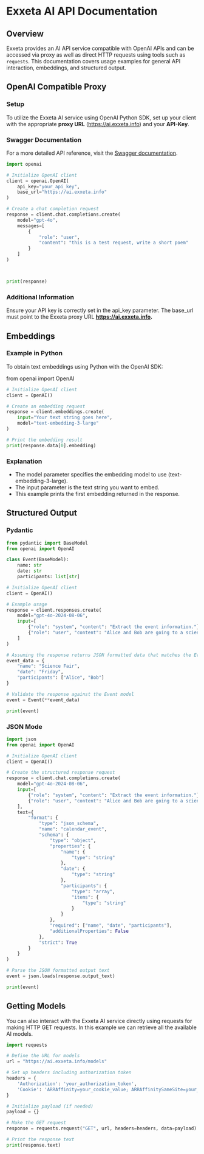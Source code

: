 # Exxeta AI API Documentation



## Overview
Exxeta provides an AI API service compatible with OpenAI APIs and can be accessed via proxy as well as direct HTTP requests using tools such as `requests`. This documentation covers usage examples for general API interaction, embeddings, and structured output.


## OpenAI Compatible Proxy

### Setup

To utilize the Exxeta AI service using OpenAI Python SDK, set up your client with the appropriate **proxy URL** (https://ai.exxeta.info) and your **API-Key**.

### Swagger Documentation
For a more detailed API reference, visit the [Swagger documentation](https://ai.exxeta.info/docs).



```python
import openai

# Initialize OpenAI client
client = openai.OpenAI(
    api_key="your_api_key",
    base_url="https://ai.exxeta.info"  
)

# Create a chat completion request
response = client.chat.completions.create(
    model="gpt-4o",
    messages=[
        {
            "role": "user",
            "content": "this is a test request, write a short poem"
        }
    ]
)



print(response)
```

### Additional Information
Ensure your API key is correctly set in the api_key parameter.
The base_url must point to the Exxeta proxy URL **https://ai.exxeta.info.**

## Embeddings
### Example in Python
To obtain text embeddings using Python with the OpenAI SDK:

from openai import OpenAI
```python
# Initialize OpenAI client
client = OpenAI()

# Create an embedding request
response = client.embeddings.create(
    input="Your text string goes here",
    model="text-embedding-3-large"
)

# Print the embedding result
print(response.data[0].embedding)
```

### Explanation
- The model parameter specifies the embedding model to use (text-embedding-3-large).
- The input parameter is the text string you want to embed.
- This example prints the first embedding returned in the response.

## Structured Output

### Pydantic

```python
from pydantic import BaseModel
from openai import OpenAI

class Event(BaseModel):
    name: str
    date: str
    participants: list[str]

# Initialize OpenAI client
client = OpenAI()

# Example usage
response = client.responses.create(
    model="gpt-4o-2024-08-06",
    input=[
        {"role": "system", "content": "Extract the event information."},
        {"role": "user", "content": "Alice and Bob are going to a science fair on Friday."}
    ]
)

# Assuming the response returns JSON formatted data that matches the Event schema
event_data = {
    "name": "Science Fair",
    "date": "Friday",
    "participants": ["Alice", "Bob"]
}

# Validate the response against the Event model
event = Event(**event_data)

print(event)
```

### JSON Mode

```python
import json
from openai import OpenAI

# Initialize OpenAI client
client = OpenAI()

# Create the structured response request
response = client.chat.completions.create(
    model="gpt-4o-2024-08-06",
    input=[
        {"role": "system", "content": "Extract the event information."},
        {"role": "user", "content": "Alice and Bob are going to a science fair on Friday."}
    ],
    text={
        "format": {
            "type": "json_schema",
            "name": "calendar_event",
            "schema": {
                "type": "object",
                "properties": {
                    "name": {
                        "type": "string"
                    },
                    "date": {
                        "type": "string"
                    },
                    "participants": {
                        "type": "array",
                        "items": {
                            "type": "string"
                        }
                    }
                },
                "required": ["name", "date", "participants"],
                "additionalProperties": False
            },
            "strict": True
        }
    }
)

# Parse the JSON formatted output text
event = json.loads(response.output_text)

print(event)
```

## Getting Models
You can also interact with the Exxeta AI service directly using requests for making HTTP GET requests.
In this example we can retrieve all the available AI models.



```python
import requests

# Define the URL for models
url = "https://ai.exxeta.info/models"

# Set up headers including authorization token
headers = {
    'Authorization': 'your_authorization_token',
    'Cookie': 'ARRAffinity=your_cookie_value; ARRAffinitySameSite=your_cookie_value'
}

# Initialize payload (if needed)
payload = {}

# Make the GET request
response = requests.request("GET", url, headers=headers, data=payload)

# Print the response text
print(response.text)
```



